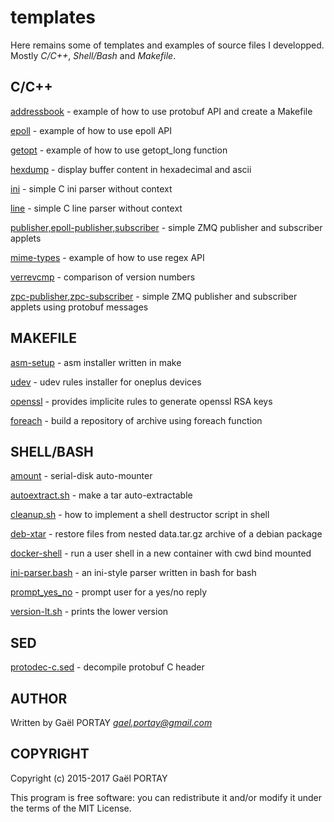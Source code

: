 # templates

Here remains some of templates and examples of source files I developped.
Mostly *C/C++*, *Shell/Bash* and *Makefile*.

## C/C++

[addressbook](c++/protobuf/README.md) - example of how to use protobuf API and
create a Makefile

[epoll](c/epoll/README.md) - example of how to use epoll API

[getopt](c/getopt/README.md) - example of how to use getopt\_long function

[hexdump](c/hexdump/README.md) - display buffer content in hexadecimal and
ascii

[ini](c/parser/ini/README.md) - simple C ini parser without context

[line](c/parser/line/README.md) - simple C line parser without context

[publisher,epoll-publisher,subscriber](c/zmq/README.md) - simple ZMQ publisher
and subscriber applets

[mime-types](c/regex/README.md) - example of how to use regex API

[verrevcmp](pkg/version-lt/README.md) - comparison of version numbers

[zpc-publisher,zpc-subscriber](c/zmq+protobuf/README.md) - simple ZMQ publisher
and subscriber applets using protobuf messages

## MAKEFILE

[asm-setup](android/asm) - asm installer written in make

[udev](android/udev) - udev rules installer for oneplus devices

[openssl](openssl/genkeys/README.md) - provides implicite rules to generate
openssl RSA keys

[foreach](makefile/foreach/README.md) - build a repository of archive using
foreach function

## SHELL/BASH

[amount](shell/amount/README.md) - serial-disk auto-mounter

[autoextract.sh](shell/autoextract/README.md) - make a tar auto-extractable

[cleanup.sh](shell/cleanup/README.md) - how to implement a shell destructor
script in shell

[deb-xtar](shell/deb/README.md) - restore files from nested data.tar.gz archive
of a debian package

[docker-shell](docker/shell/README.md) - run a user shell in a new container
with cwd bind mounted

[ini-parser.bash](bash/ini-parser/README.md) - an ini-style parser written in
bash for bash

[prompt_yes_no](shell/prompt/README.md) - prompt user for a yes/no reply

[version-lt.sh](pkg/version-lt/README.md) - prints the lower version

## SED

[protodec-c.sed](sed/protodec-c/README.md) - decompile protobuf C header

## AUTHOR

Written by Gaël PORTAY *gael.portay@gmail.com*

## COPYRIGHT

Copyright (c) 2015-2017 Gaël PORTAY

This program is free software: you can redistribute it and/or modify it under
the terms of the MIT License.
